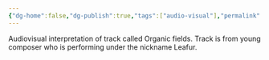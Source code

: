 ```yaml
---
{"dg-home":false,"dg-publish":true,"tags":["audio-visual"],"permalink":"/audio-visual/organic-fields/","dgPassFrontmatter":true}
---
```


Audiovisual interpretation of track called Organic fields. Track is from young composer who is performing under the nickname Leafur.